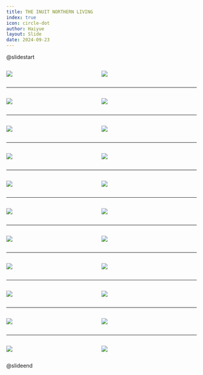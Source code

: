 ```yaml
---
title: THE INUIT NORTHERN LIVING
index: true
icon: circle-dot
author: Haiyue
layout: Slide
date: 2024-09-23
---
```

 
@slidestart

<div style="display:flex">
<div style="flex:1">

![](/reading/english/Level-U/THE%20INUIT%20NORTHERN%20LIVING/001.webp)
</div>
<div style="flex:1">

![](/reading/english/Level-U/THE%20INUIT%20NORTHERN%20LIVING/002.webp)
</div>
</div>

---

<div style="display:flex">
<div style="flex:1">

![](/reading/english/Level-U/THE%20INUIT%20NORTHERN%20LIVING/003.webp)
</div>
<div style="flex:1">

![](/reading/english/Level-U/THE%20INUIT%20NORTHERN%20LIVING/004.webp)
</div>
</div>

---

<div style="display:flex">
<div style="flex:1">

![](/reading/english/Level-U/THE%20INUIT%20NORTHERN%20LIVING/005.webp)
</div>
<div style="flex:1">

![](/reading/english/Level-U/THE%20INUIT%20NORTHERN%20LIVING/006.webp)
</div>
</div>

---

<div style="display:flex">
<div style="flex:1">

![](/reading/english/Level-U/THE%20INUIT%20NORTHERN%20LIVING/007.webp)
</div>
<div style="flex:1">

![](/reading/english/Level-U/THE%20INUIT%20NORTHERN%20LIVING/008.webp)
</div>
</div>

---

<div style="display:flex">
<div style="flex:1">

![](/reading/english/Level-U/THE%20INUIT%20NORTHERN%20LIVING/009.webp)
</div>
<div style="flex:1">

![](/reading/english/Level-U/THE%20INUIT%20NORTHERN%20LIVING/010.webp)
</div>
</div>

---

<div style="display:flex">
<div style="flex:1">

![](/reading/english/Level-U/THE%20INUIT%20NORTHERN%20LIVING/011.webp)
</div>
<div style="flex:1">

![](/reading/english/Level-U/THE%20INUIT%20NORTHERN%20LIVING/012.webp)
</div>
</div>

---

<div style="display:flex">
<div style="flex:1">

![](/reading/english/Level-U/THE%20INUIT%20NORTHERN%20LIVING/013.webp)
</div>
<div style="flex:1">

![](/reading/english/Level-U/THE%20INUIT%20NORTHERN%20LIVING/014.webp)
</div>
</div>

---

<div style="display:flex">
<div style="flex:1">

![](/reading/english/Level-U/THE%20INUIT%20NORTHERN%20LIVING/015.webp)
</div>
<div style="flex:1">

![](/reading/english/Level-U/THE%20INUIT%20NORTHERN%20LIVING/016.webp)
</div>
</div>

---

<div style="display:flex">
<div style="flex:1">

![](/reading/english/Level-U/THE%20INUIT%20NORTHERN%20LIVING/017.webp)
</div>
<div style="flex:1">

![](/reading/english/Level-U/THE%20INUIT%20NORTHERN%20LIVING/018.webp)
</div>
</div>

---

<div style="display:flex">
<div style="flex:1">

![](/reading/english/Level-U/THE%20INUIT%20NORTHERN%20LIVING/019.webp)
</div>
<div style="flex:1">

![](/reading/english/Level-U/THE%20INUIT%20NORTHERN%20LIVING/020.webp)
</div>
</div>

---

<div style="display:flex">
<div style="flex:1">

![](/reading/english/Level-U/THE%20INUIT%20NORTHERN%20LIVING/021.webp)
</div>
<div style="flex:1">

![](/reading/english/Level-U/THE%20INUIT%20NORTHERN%20LIVING/022.webp)
</div>
</div>

@slideend